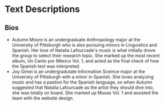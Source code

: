 # Text Descriptions

## Bios
- Autumn Moore is an undergraduate Anthropology major at the University of Pittsburgh who is also pursuing minors in Linguistics and Spanish. Her love of Natalia Lafourcade's music is what initially drove the group to select their research topic. She marked up the most recent album, Un Canto por México Vol. 1, and acted as the final check of how the Spanish text was interpreted.
- Joy Gimei is an undergradutate Information Sceince major at the Univeristy of Pittsburgh with a minor in Spanish. She loves analyzing music and has a pastion for the Spanish language, so when Autumn suggested that Natalia Lafourcade as the artist they should dive into, she was totally on board. She marked up Musas Vol. 1 and assisted the team with the website design.
